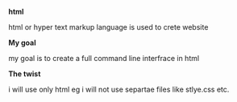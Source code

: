 **html**

html or hyper text markup language is used to crete website

**My goal**

my goal is to create a full command line interfrace in html

**The twist**

i will use only html
eg i will not use separtae files like stlye.css etc.
